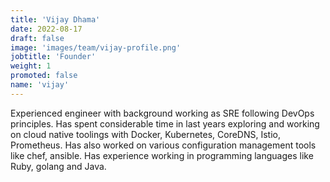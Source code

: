 ```yaml
---
title: 'Vijay Dhama'
date: 2022-08-17
draft: false
image: 'images/team/vijay-profile.png'
jobtitle: 'Founder'
weight: 1
promoted: false
name: 'vijay'
---
```


Experienced engineer with background working as SRE following DevOps principles. Has spent considerable time in last years exploring and working on cloud native toolings with Docker, Kubernetes, CoreDNS, Istio, Prometheus. Has also worked on various configuration management tools like chef, ansible. Has experience working in programming languages like Ruby, golang and Java.
